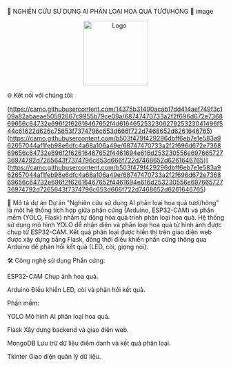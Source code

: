📌 NGHIÊN CỨU SỬ DỤNG AI PHÂN LOẠI HOA QUẢ TƯƠI/HỎNG 🍊
image

<p align="center"> <img src="https://github.com/user-attachments/assets/fe70c04f-f19a-425c-aac5-f7acbdafd216" alt="Logo" width="150"> </p>
🌐 Kết nối với chúng tôi:

(https://camo.githubusercontent.com/14375b31490acab17dd414aef749f3c109a82abaeae50592667c9955b79ce09a/68747470733a2f2f696d672e736869656c64732e696f2f62616467652f4d616465253230627925323041496f544c61622d626c75653f7374796c653d666f722d7468652d6261646765)(https://camo.githubusercontent.com/b503f479f429296dbff6eb7e1e583a962657044af1feb98e6dfc4a68a106a49e/68747470733a2f2f696d672e736869656c64732e696f2f62616467652f4461694e616d253230556e69766572736974792d7265643f7374796c653d666f722d7468652d6261646765)](https://camo.githubusercontent.com/b503f479f429296dbff6eb7e1e583a962657044af1feb98e6dfc4a68a106a49e/68747470733a2f2f696d672e736869656c64732e696f2f62616467652f4461694e616d253230556e69766572736974792d7265643f7374796c653d666f722d7468652d6261646765)

🚀 Mô tả dự án
Dự án "Nghiên cứu sử dụng AI phân loại hoa quả tươi/hỏng" là một hệ thống tích hợp giữa phần cứng (Arduino, ESP32-CAM) và phần mềm (YOLO, Flask) nhằm tự động hóa quá trình phân loại hoa quả. Hệ thống sử dụng mô hình YOLO để nhận diện và phân loại hoa quả từ hình ảnh được chụp từ ESP32-CAM. Kết quả phân loại được hiển thị trên giao diện web được xây dựng bằng Flask, đồng thời điều khiển phần cứng thông qua Arduino để phản hồi kết quả (LED, còi, giọng nói).

🛠 Công nghệ sử dụng
Phần cứng:

ESP32-CAM Chụp ảnh hoa quả.

Arduino Điều khiển LED, còi và phản hồi kết quả.

Phần mềm:

YOLO Mô hình AI phân loại hoa quả.

Flask Xây dựng backend và giao diện web.

MongoDB Lưu trữ dữ liệu điểm danh và kết quả phân loại.

Tkinter Giao diện quản lý dữ liệu.
